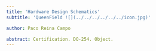 ```yaml
---
title: 'Hardware Design Schematics'
subtitle: 'QueenField ![](../../../../../../icon.jpg)'

author: Paco Reina Campo

abstract: Certification. DO-254. Object.
---
```

